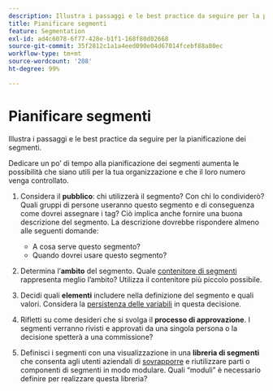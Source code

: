 ```yaml
---
description: Illustra i passaggi e le best practice da seguire per la pianificazione dei segmenti.
title: Pianificare segmenti
feature: Segmentation
exl-id: ad4c6078-6f77-428e-b1f1-168f80d02668
source-git-commit: 35f2812c1a1a4eed090e04d67014fcebf88a80ec
workflow-type: tm+mt
source-wordcount: '208'
ht-degree: 99%

---
```


# Pianificare segmenti

Illustra i passaggi e le best practice da seguire per la pianificazione dei segmenti.

Dedicare un po’ di tempo alla pianificazione dei segmenti aumenta le possibilità che siano utili per la tua organizzazione e che il loro numero venga controllato.

1. Considera il **pubblico**: chi utilizzerà il segmento? Con chi lo condividerò? Quali gruppi di persone useranno questo segmento e di conseguenza come dovrei assegnare i tag? Ciò implica anche fornire una buona descrizione del segmento. La descrizione dovrebbe rispondere almeno alle seguenti domande:

   * A cosa serve questo segmento?
   * Quando dovrei usare questo segmento?

1. Determina l’**ambito** del segmento. Quale [contenitore di segmenti](/help/components/segmentation/seg-overview.md) rappresenta meglio l’ambito? Utilizza il contenitore più piccolo possibile.

1. Decidi quali **elementi** includere nella definizione del segmento e quali valori. Considera la [persistenza delle variabili](/help/components/segmentation/seg-overview.md) in questa decisione.

1. Rifletti su come desideri che si svolga il **processo di approvazione**. I segmenti verranno rivisti e approvati da una singola persona o la decisione spetterà a una commissione?
1. Definisci i segmenti con una visualizzazione in una **libreria di segmenti** che consenta agli utenti aziendali di [sovrapporre](/help/components/segmentation/segmentation-workflow/seg-build.md) e riutilizzare parti o componenti di segmenti in modo modulare. Quali “moduli” è necessario definire per realizzare questa libreria?
